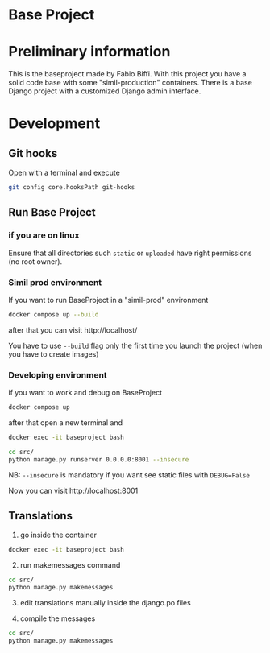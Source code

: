 # Base Project

# Preliminary information
This is the baseproject made by Fabio Biffi.
With this project you have a solid code base with some "simil-production" containers.
There is a base Django project with a customized Django admin interface.

# Development
## Git hooks
Open with a terminal and execute

```bash
git config core.hooksPath git-hooks
```

## Run Base Project

### if you are on linux
Ensure that all directories such `static` or `uploaded` have right permissions
(no root owner).

### Simil prod environment
If you want to run BaseProject in a "simil-prod" environment

```bash
docker compose up --build
```
after that you can visit http://localhost/

You have to use `--build` flag only the first time you launch the project (when you have to create images)

### Developing environment
if you want to work and debug on BaseProject

```bash
docker compose up
```

after that open a new terminal and

```bash
docker exec -it baseproject bash
```

```bash
cd src/
python manage.py runserver 0.0.0.0:8001 --insecure
```
NB: `--insecure` is mandatory if you want see static files with `DEBUG=False`

Now you can visit http://localhost:8001



## Translations
1. go inside the container

```bash
docker exec -it baseproject bash
```

2. run makemessages command
```bash
cd src/
python manage.py makemessages
```

3. edit translations manually inside the django.po files

4. compile the messages
```bash
cd src/
python manage.py makemessages
```
